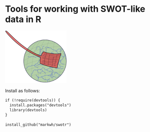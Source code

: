 # Tools for working with SWOT-like data in R

<img src="https://raw.githubusercontent.com/markwh/swotr/master/logo/logo.png" width=200 alt="Swotr Logo"/>

Install as follows:

```
if (!require(devtools)) {
  install.packages("devtools")
  library(devtools)
}

install_github("markwh/swotr")
```
